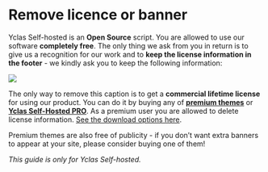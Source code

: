 # Remove licence or banner


Yclas Self-hosted is an  **Open Source**  script. You are allowed to use our software  **completely free**. The only thing we ask from you in return is to give us a recognition for our work and to  **keep  the license information in the footer**  - we kindly ask you to keep the following information:


![](https://raw.githubusercontent.com/yclas/guides/master/images/remove.png)

The only way to remove this caption is to get a  **commercial lifetime license**  for using our product. You can do it by buying any of  **[premium themes](https://selfhosted.yclas.com/themes)**  or  **[Yclas Self-Hosted PRO](https://selfhosted.yclas.com/themes/yclas-self-hosted-pro.html)**. As a premium user you are allowed to delete license information.  [See the download options here](https://yclas.com/self-hosted.html#package).

Premium themes are also free of publicity - if you don’t want extra banners to appear at your site, please consider buying one of them!

*This guide is only for Yclas Self-hosted.*
